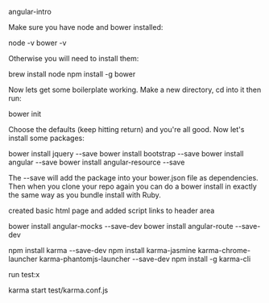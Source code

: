 angular-intro

Make sure you have node and bower installed:

  node -v
  bower -v

Otherwise you will need to install them:

  brew install node
  npm install -g bower

Now lets get some boilerplate working. Make a new directory, cd into it then run:

  bower init

Choose the defaults (keep hitting return) and you're all good. Now let's install some packages:

  bower install jquery --save
  bower install bootstrap --save
  bower install angular --save
  bower install angular-resource --save

The --save will add the package into your bower.json file as dependencies. Then when you clone your repo again you can do a bower install in exactly the same way as you bundle install with Ruby.

created basic html page and added script links to header area

bower install angular-mocks --save-dev
bower install angular-route --save-dev

npm install karma --save-dev
npm install karma-jasmine karma-chrome-launcher karma-phantomjs-launcher --save-dev
npm install -g karma-cli



run test:x

  karma start test/karma.conf.js
